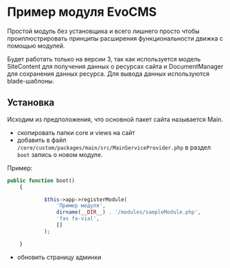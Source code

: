 # Пример модуля EvoCMS

Простой модуль без установщика и всего лишнего просто чтобы проиллюстрировать принципы расширения функциональности движка с помощью модулей.

Будет работать только на версии 3, так как используется модель SiteСontent для получения данных о ресурсах сайта и DocumentManager для сохранения данных ресурса. Для вывода данных используются blade-шаблоны.

## Установка

Исходим из предположения, что основной пакет сайта называется Main.

- скопировать папки core и views на сайт
- добавить в файл `/core/custom/packages/main/src/MainServiceProvider.php` в раздел `boot` запись о новом модуле.

Пример:

```php
public function boot()
    {

            $this->app->registerModule(
                'Пример модуля',
                dirname(__DIR__) . '/modules/sampleModule.php',
                'fas fa-vial',
                []
            );

    }
```

- обновить страницу админки
